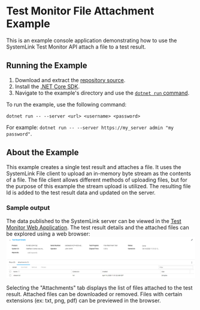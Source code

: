 Test Monitor File Attachment Example
=================

This is an example console application demonstrating how to use the
SystemLink Test Monitor API attach a file to a test result.

Running the Example
-------------------

1. Download and extract the [repository source](https://github.com/ni/systemlink-client-docs/archive/master.zip).
2. Install the [.NET Core SDK](https://dotnet.microsoft.com/download/dotnet-core).
3. Navigate to the example's directory and use the [`dotnet run` command](https://docs.microsoft.com/en-us/dotnet/core/tools/dotnet-run?tabs=netcore21).

To run the example, use the following command:

```
dotnet run -- --server <url> <username> <password>
```

For example: `dotnet run -- --server https://my_server admin "my password"`.

About the Example
-----------------

This example creates a single test result and attaches a file.  It uses the SystemLink File client to upload an in-memory byte stream as the contents of a file.  The file client allows different methods of uploading files, but for the purpose of this example the stream upload is utilized.  The resulting file Id is added to the test result data and updated on the server.

### Sample output

The data published to the SystemLink server can be viewed in the [Test Monitor Web Application](https://localhost/#testmonitor).  The test result details and the attached files can be explored using a web browser:
![Test result and steps](./FileAttachment.png "Test result and steps")

Selecting the "Attachments" tab displays the list of files attached to the test result.  Attached files can be downloaded or removed.  Files with certain extensions (ex: txt, png, pdf) can be previewed in the browser.